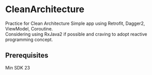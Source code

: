 # CleanArchitecture
Practice for Clean Architecture
Simple app using Retrofit, Dagger2, ViewModel, Coroutine.    
Considering using RxJava2 if possible and craving to adopt reactive programming concept.
   
## Prerequisites   
Min SDK 23
